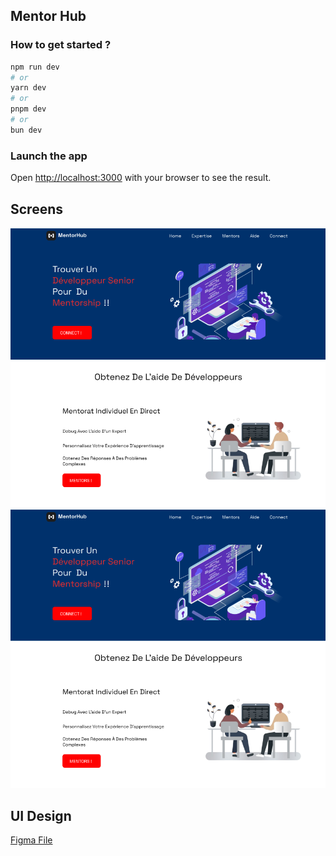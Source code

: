 ## Mentor Hub

### How to get started ?

```bash
npm run dev
# or
yarn dev
# or
pnpm dev
# or
bun dev
```
### Launch the app

Open [http://localhost:3000](http://localhost:3000) with your browser to see the result.

## Screens

<img src="public/1.png" />
<img src="public/1.png" />



## UI Design

[Figma File](https://www.figma.com/file/7dQzIN2yqsK2T9M0fWDluJ/MentorHub__?type=design&node-id=5%3A2&mode=design&t=r4YljrLhQtOuliD4-1)
